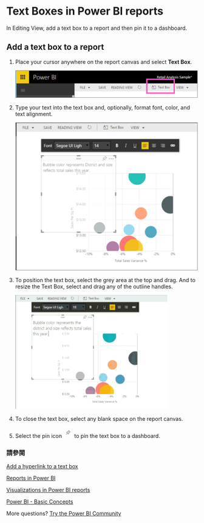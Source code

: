 <properties
   pageTitle="Text boxes in Power BI reports"
   description="Documentation about adding and creating text boxes in a Microsoft Power BI report."
   services="powerbi"
   documentationCenter=""
   authors="mihart"
   manager="mblythe"
   backup=""
   editor=""
   tags=""
   qualityFocus="no"
   qualityDate=""/>

<tags
   ms.service="powerbi"
   ms.devlang="NA"
   ms.topic="article"
   ms.tgt_pltfrm="NA"
   ms.workload="powerbi"
   ms.date="10/07/2016"
   ms.author="mihart"/>
# Text Boxes in Power BI reports

In Editing View, add a text box to a report and then pin it to a dashboard. 

##  Add a text box to a report
1.  Place your cursor anywhere on the report canvas and select <bpt id="p1">**</bpt>Text Box<ept id="p1">**</ept>.

    ![](media/powerbi-service-text-boxes-in-reports/PBI_textBox.png)

2.  Type your text into the text box and, optionally, format font, color, and text alignment. 

    ![](media/powerbi-service-text-boxes-in-reports/PBI_textBox2.png)

3.  To position the text box, select the grey area at the top and drag. And to resize the Text Box, select and drag any of the outline handles. 

    ![](media/powerbi-service-text-boxes-in-reports/TextBoxSmaller.gif)

4.  To close the text box, select any blank space on the report canvas.

5.  Select the pin icon  <ph id="ph1">![](media/powerbi-service-text-boxes-in-reports/PBI_PinTile.png)</ph> to pin the text box to a dashboard. 

### 請參閱

[Add a hyperlink to a text box](powerbi-service-add-a-hyperlink-to-a-text-box.md)

[Reports in Power BI](powerbi-service-reports.md)

[Visualizations in Power BI reports](powerbi-service-visualizations-for-reports.md)

[Power BI - Basic Concepts](powerbi-service-basic-concepts.md)

More questions? [Try the Power BI Community](http://community.powerbi.com/)
